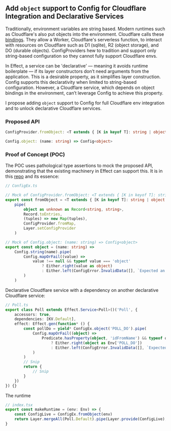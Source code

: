 ## Add `object` support to Config for Cloudflare Integration and Declarative Services

Traditionally, environment variables are string based. Modern runtimes such as Cloudflare's also put objects into the environment. Cloudflare calls these [bindings](https://developers.cloudflare.com/workers/runtime-apis/bindings/). They allow a Worker, Cloudflare's serverless function, to interact with resources on Cloudflare such as D1 (sqlite), R2 (object storage), and DO (durable objects). ConfigProviders hew to tradition and support only string-based configuration so they cannot fully support Cloudflare envs.

In Effect, a service can be 'declarative' — meaning it avoids runtime boilerplate — if its layer constructors don’t need arguments from the application. This is a desirable property, as it simplifies layer construction. Config supports this declarativity when limited to string-based configuration. However, a Cloudflare service, which depends on object bindings in the environment, can’t leverage Config to achieve this property.

I propose adding `object` support to Config for full Cloudflare env integration and to unlock declarative Cloudflare services.

### Proposed API

```ts
ConfigProvider.fromObject: <T extends { [K in keyof T]: string | object }>(object: T) => Layer<never, never, never>

Config.object: (name: string) => Config<object>
```

### Proof of Concept (POC)

The POC uses pathological type assertions to mock the proposed API, demonstrating that the existing machinery in Effect can support this. It is in this [repo](https://github.com/mw10013/cloudflare-effect-config-object-poc) and its essence:

```ts
// ConfigEx.ts

// Mock of ConfigProvider.fromObject: <T extends { [K in keyof T]: string | object }>(object: T) => Layer<never, never, never>
export const fromObject = <T extends { [K in keyof T]: string | object }>(object: T) =>
	pipe(
		object as unknown as Record<string, string>,
		Record.toEntries,
		(tuples) => new Map(tuples),
		ConfigProvider.fromMap,
		Layer.setConfigProvider
	)

// Mock of Config.object: (name: string) => Config<object>
export const object = (name: string) =>
	Config.string(name).pipe(
		Config.mapOrFail((value) =>
			value !== null && typeof value === 'object'
				? Either.right(value as object)
				: Either.left(ConfigError.InvalidData([], `Expected an object but received ${value}`))
		)
	)
```

Declarative Cloudflare service with a dependency on another declarative Cloudflare service:

```ts
// Poll.ts
export class Poll extends Effect.Service<Poll>()('Poll', {
	accessors: true,
	dependencies: [KV.Default],
	effect: Effect.gen(function* () {
		const pollDo = yield* ConfigEx.object('POLL_DO').pipe(
			Config.mapOrFail((object) =>
				Predicate.hasProperty(object, 'idFromName') && typeof object.idFromName === 'function'
					? Either.right(object as Env['POLL_DO'])
					: Either.left(ConfigError.InvalidData([], `Expected a DurableObjectNamespace but received ${object}`))
			)
		)
		// Snip
		return {
			// Snip
		}
	})
}) {}
```

The runtime

```ts
// index.tsx
export const makeRuntime = (env: Env) => {
	const ConfigLive = ConfigEx.fromObject(env)
	return Layer.mergeAll(Poll.Default).pipe(Layer.provide(ConfigLive), ManagedRuntime.make)
}
```
